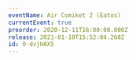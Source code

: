 ```yaml
---
eventName: Air Comiket 2 (Eatos)
currentEvent: true
preorder: 2020-12-11T16:00:00.000Z
release: 2021-01-10T15:52:04.260Z
id: O-dvjHAX5
---
```

